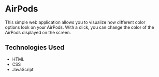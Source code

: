# AirPods

This simple web application allows you to visualize how different color options look on your AirPods. With a click, you can change the color of the AirPods displayed on the screen.

## Technologies Used

- HTML
- CSS
- JavaScript
